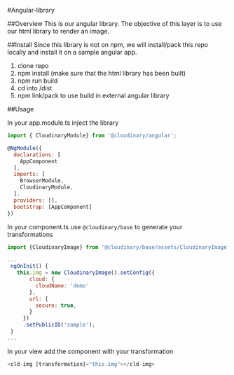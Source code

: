 #Angular-library

##Overview
This is our angular library. The objective of this layer is to use our html
library to render an image. 

##Install
Since this library is not on npm, we will install/pack this repo locally and install it on a sample angular app.

1. clone repo
2. npm install (make sure that the html library has been built)
3. npm run build
4. cd into /dist
5. npm link/pack to use build in external angular library

##Usage

In your app.module.ts inject the library 

```javascript
import { CloudinaryModule} from '@cloudinary/angular';

@NgModule({
  declarations: [
    AppComponent
  ],
  imports: [
    BrowserModule,
    CloudinaryModule,
  ],
  providers: [],
  bootstrap: [AppComponent]
})

```
 
 In your component.ts use `@cloudinary/base` to generate your transformations 
 
 ```javascript
import {CloudinaryImage} from '@cloudinary/base/assets/CloudinaryImage';

...
  ngOnInit() {
    this.img = new CloudinaryImage().setConfig({
        cloud: {
          cloudName: 'demo'
        },
        url: {
          secure: true,
        }
      })
      .setPublicID('sample');
  }
...


```

In your view add the component with your transformation
```javascript
<cld-img [transformation]="this.img"></cld-img>
```
